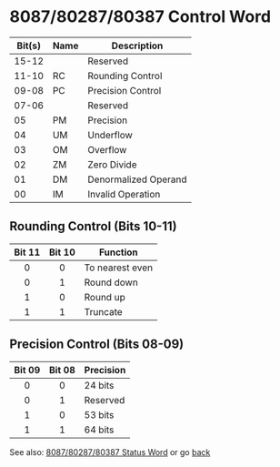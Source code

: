 # 8087/80287/80387 Control Word

|Bit(s)|Name|Description          |
|------|----|---------------------|
|15-12 |    |Reserved             |
|11-10 |RC  |Rounding Control     |
|09-08 |PC  |Precision Control    |
|07-06 |    |Reserved             |
|05    |PM  |Precision            |
|04    |UM  |Underflow            |
|03    |OM  |Overflow             |
|02    |ZM  |Zero Divide          |
|01    |DM  |Denormalized Operand |
|00    |IM  |Invalid Operation    |

## Rounding Control (Bits 10-11)

|Bit 11|Bit 10|Function       |
| :--: | :--: |---------------|
|  0   |  0   |To nearest even|
|  0   |  1   |Round down     |
|  1   |  0   |Round up       |
|  1   |  1   |Truncate       |

## Precision Control (Bits 08-09)

|Bit 09|Bit 08|Precision      |
| :--: | :--: |---------------|
|  0   |  0   |24 bits        |
|  0   |  1   |Reserved       |
|  1   |  0   |53 bits        |
|  1   |  1   |64 bits        |

See also: [8087/80287/80387 Status Word](STATUS8087.md) or go [back](../../README.md)


